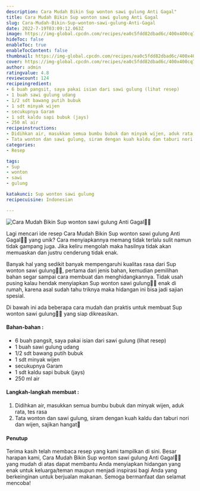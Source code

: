 ```yaml
---
description: Cara Mudah Bikin Sup wonton sawi gulung Anti Gagal"
title: Cara Mudah Bikin Sup wonton sawi gulung Anti Gagal
slug: Cara-Mudah-Bikin-Sup-wonton-sawi-gulung-Anti-Gagal
date: 2022-7-19T03:09:12.063Z
image: https://img-global.cpcdn.com/recipes/ea0c5fdd82dbad6c/400x400cq70/photo.jpg
hideToc: false
enableToc: true
enableTocContent: false
thumbnail: https://img-global.cpcdn.com/recipes/ea0c5fdd82dbad6c/400x400cq70/photo.jpg
cover: https://img-global.cpcdn.com/recipes/ea0c5fdd82dbad6c/400x400cq70/photo.jpg
author: admin
ratingvalue: 4.8
reviewcount: 124
recipeingredient:
- 6 buah pangsit, saya pakai isian dari sawi gulung (lihat resep)
- 1 buah sawi gulung udang
- 1/2 sdt bawang putih bubuk
- 1 sdt minyak wijen
- secukupnya Garam
- 1 sdt kaldu sapi bubuk (jays)
- 250 ml air
recipeinstructions:
- Didihkan air, masukkan semua bumbu bubuk dan minyak wijen, aduk rata, tes rasa
- Tata wonton dan sawi gulung, siram dengan kuah kaldu dan taburi nori dan wijen, sajikan hangat🤤
categories:
- Resep

tags:
- Sup
- wonton
- sawi
- gulung

katakunci: Sup wonton sawi gulung
recipecuisine: Indonesian

---
```


![Cara Mudah Bikin Sup wonton sawi gulung Anti Gagal👩‍🍳](https://img-global.cpcdn.com/recipes/ea0c5fdd82dbad6c/400x400cq70/photo.jpg)

Lagi mencari ide resep Cara Mudah Bikin Sup wonton sawi gulung Anti Gagal👩‍🍳 yang unik? Cara menyiapkannya memang tidak terlalu sulit namun tidak gampang juga. Jika keliru mengolah maka hasilnya tidak akan memuaskan dan justru cenderung tidak enak.

Banyak hal yang sedikit banyak mempengaruhi kualitas rasa dari Sup wonton sawi gulung👩‍🍳, pertama dari jenis bahan, kemudian pemilihan bahan segar sampai cara membuat dan menghidangkannya. Tidak usah pusing kalau hendak menyiapkan Sup wonton sawi gulung👩‍🍳 enak di rumah, karena asal sudah tahu triknya maka hidangan ini bisa jadi sajian spesial.

Di bawah ini ada beberapa cara mudah dan praktis untuk membuat Sup wonton sawi gulung👩‍🍳 yang siap dikreasikan.

<!--inarticleads1-->

#### Bahan-bahan :

- 6 buah pangsit, saya pakai isian dari sawi gulung (lihat resep)
- 1 buah sawi gulung udang
- 1/2 sdt bawang putih bubuk
- 1 sdt minyak wijen
- secukupnya Garam
- 1 sdt kaldu sapi bubuk (jays)
- 250 ml air

<!--inarticleads2-->

#### Langkah-langkah membuat :

1. Didihkan air, masukkan semua bumbu bubuk dan minyak wijen, aduk rata, tes rasa
1. Tata wonton dan sawi gulung, siram dengan kuah kaldu dan taburi nori dan wijen, sajikan hangat🤤

#### Penutup

Terima kasih telah membaca resep yang kami tampilkan di sini. Besar harapan kami, Cara Mudah Bikin Sup wonton sawi gulung Anti Gagal👩‍🍳 yang mudah di atas dapat membantu Anda menyiapkan hidangan yang enak untuk keluarga/teman maupun menjadi inspirasi bagi Anda yang berkeinginan untuk berjualan makanan. Semoga bermanfaat dan selamat mencoba!